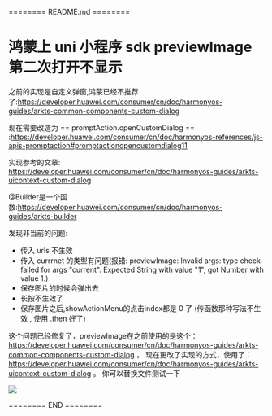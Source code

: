======== README.md ========

# 鸿蒙上 uni 小程序 sdk previewImage 第二次打开不显示

之前的实现是自定义弹窗,鸿蒙已经不推荐了:https://developer.huawei.com/consumer/cn/doc/harmonyos-guides/arkts-common-components-custom-dialog

现在需要改造为 == promptAction.openCustomDialog == :https://developer.huawei.com/consumer/cn/doc/harmonyos-references/js-apis-promptaction#promptactionopencustomdialog11

实现参考的文章: https://developer.huawei.com/consumer/cn/doc/harmonyos-guides/arkts-uicontext-custom-dialog

@Builder是一个函数:https://developer.huawei.com/consumer/cn/doc/harmonyos-guides/arkts-builder


发现非当前的问题:
- 传入 urls 不生效
- 传入 currrnet 的类型有问题(报错: previewImage: Invalid args: type check failed for args "current". Expected String with value "1", got Number with value 1.)
- 保存图片的时候会弹出去
- 长按不生效了
- 保存图片之后,showActionMenu的点击index都是 0 了 (传函数那种写法不生效 , 使用 .then 好了)


这个问题已经修复了，previewImage在之前使用的是这个：https://developer.huawei.com/consumer/cn/doc/harmonyos-guides/arkts-common-components-custom-dialog ， 现在更改了实现的方式，使用了：https://developer.huawei.com/consumer/cn/doc/harmonyos-guides/arkts-uicontext-custom-dialog 。 你可以替换文件测试一下

![](https://yuhepicgo.oss-cn-beijing.aliyuncs.com/20250610165537673.png)

======== END ========


